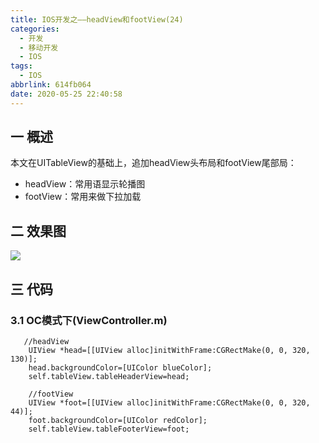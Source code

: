 ```yaml
---
title: IOS开发之——headView和footView(24)
categories:
  - 开发
  - 移动开发
  - IOS
tags:
  - IOS
abbrlink: 614fb064
date: 2020-05-25 22:40:58
---
```

## 一 概述

本文在UITableView的基础上，追加headView头布局和footView尾部局：

* headView：常用语显示轮播图
* footView：常用来做下拉加载

<!--more-->

## 二 效果图

![][1]

## 三 代码

### 3.1 OC模式下(ViewController.m)

```
   //headView
    UIView *head=[[UIView alloc]initWithFrame:CGRectMake(0, 0, 320, 130)];
    head.backgroundColor=[UIColor blueColor];
    self.tableView.tableHeaderView=head;
    
    //footView
    UIView *foot=[[UIView alloc]initWithFrame:CGRectMake(0, 0, 320, 44)];
    foot.backgroundColor=[UIColor redColor];
    self.tableView.tableFooterView=foot;
```



[1]:https://cdn.jsdelivr.net/gh/PGzxc/CDN@master/blog-image//ios-head-foot-view.gif